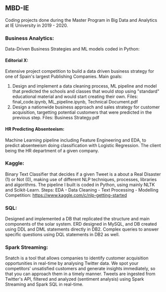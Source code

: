 ## MBD-IE
Coding projects done during the Master Program in Big Data and Analytics at IE University in 2019 - 2020.

### Business Analytics:
Data-Driven Business Strategies and ML models coded in Python:
  
#### Editorial X:
Extensive project competition to build a data driven business strategy for one of Spain's largest Publishing Companies. Main goals:
1. Design and implement a data cleaning process, ML pipeline and model that predicted the schools and classes that would stop using 
"standard" educational material and would start creating their own. Files: final_code.ipynb, ML_pipeline.ipynb, Technical Document.pdf
2. Design a nationwide business approach and sales strategy for customer acquisition, targetting potential customers that were predicted
in the previous step. Files: Business Strategy.pdf

#### HR Predicting Absenteeism:
Machine Learning pipeline including Feature Engineering and EDA, to predict absenteeism doing classification with Logistic Regression. The client being the HR department of a given company.


### Kaggle:

Binary Text Classifier that decides if a given Tweet is a about a Real Disaster (1) or Not (0), making use of different 
NLP techniques, processes, libraries and algorithms. The pipeline I built is coded in Python, using mainly NLTK and Scikit-Learn. Steps:
EDA - Data Cleaning - Text Processing - Modelling
Competition: https://www.kaggle.com/c/nlp-getting-started


### SQL:
Designed and implemented a DB that replicated the structure and main components of the solar system. ERD designed in MySQL, and DB created using DDL and DML statements directly in DB2. Complex queries to answer specific questions using DQL statements in DB2 as well.


### Spark Streaming:
Snatch is a tool that allows companies to identify customer acquisition opportunities in real-time by analysing Twitter data. We spot your competitors’ unsatisfied customers and generate insights immediately, so that you can approach them in a timely manner. Tweets are ingested from Twitter's API, filtered and analyzed (sentiment analysis) using Spark Streaming and Spark SQL in real-time.
